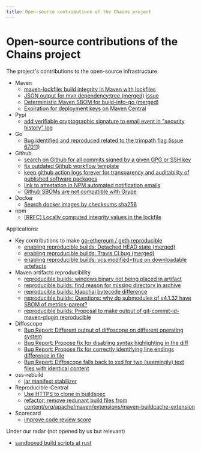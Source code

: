 ```yaml
---
title: Open-source contributions of the Chains project
---
```


# Open-source contributions of the Chains project

The project's contributions to the open-source infrastructure.

* Maven
  * [maven-lockfile: build integrity in Maven with lockfiles](https://github.com/chains-project/maven-lockfile/)
  * [JSON output for mvn dependency:tree (merged)](https://github.com/apache/maven-dependency-plugin/pull/391) [issue](https://issues.apache.org/jira/browse/MDEP-799) 
  * [Deterministic Maven SBOM for build-info-go (merged)](https://github.com/jfrog/build-info-go/pull/258)
  * [Expiration for deployment keys on Maven Central](https://community.sonatype.com/t/add-support-for-expiration-for-access-tokens-in-nexus/12501)
* Pypi
  * [add verifiable cryptographic signature to email event in "security history" log](https://github.com/pypi/warehouse/issues/15974)
* Go
  * [Bug identified and reproduced related to the trimpath flag (issue 67011)](https://github.com/golang/go/issues/67011)
* Github
  * [search on Github for all commits signed by a given GPG or SSH key](https://github.com/orgs/community/discussions/112411)
  * [fix outdated Github workflow template](https://github.com/actions/starter-workflows/pull/2347)
  * [keep github action logs forever for transparency and auditability of published software packages](https://github.com/orgs/community/discussions/123969)
  * [link to attestation in NPM automated notification emails](https://github.com/orgs/community/discussions/122114)
  * [Github SBOMs are not compatible with Grype](https://github.com/orgs/community/discussions/131104)   
* Docker
  * [Search docker images by checksums sha256](https://github.com/docker/roadmap/issues/663)
* npm
  * [[RRFC] Locally computed integrity values in the lockfile](https://github.com/npm/rfcs/issues/757)

Applications:
* Key contributions to make [go-ethereum / geth reproducible](https://github.com/ethereum/go-ethereum/issues/28987)
  * [enabling reproducible builds: Detached HEAD state (merged)](https://github.com/ethereum/go-ethereum/pull/30320)
  * [enabling reproducible builds: Travis CI bug (merged)](https://github.com/ethereum/go-ethereum/pull/30319)
  * [enabling reproducible builds: vcs.modified=true on downloadable artefacts](https://github.com/ethereum/go-ethereum/issues/30324)
* Maven artifacts reproducibility
  * [reproducible builds: windows binary not being placed in artifact](https://lists.apache.org/thread/pqy75vx3zsd2qkq822qz8gb1ycss5f8d)
  * [reproducible builds: find reason for missing directory in archive](https://github.com/apache/paimon/issues/5002)
  * [reproducible builds: ldapchai bytecode difference](https://github.com/ldapchai/ldapchai/issues/32)
  * [reproducible builds: Questions: why do submodules of v4.1.32 have SBOM of metrics-parent?](https://github.com/dropwizard/metrics/discussions/4703)
  * [reproducible builds: Proposal to make output of git-commit-id-maven-plugin reproducible](https://github.com/git-commit-id/git-commit-id-maven-plugin/issues/825)
* Diffoscope
  * [Bug Report: Different output of diffoscope on different operating system](https://lists.reproducible-builds.org/pipermail/diffoscope/2024-August/002788.html)
  * [Bug Report: Propose fix for disabling syntax highlighting in the diff](https://lists.reproducible-builds.org/pipermail/diffoscope/2024-August/002783.html)
  * [Bug Report: Propose fix for correctly identifying line endings difference in file](https://lists.reproducible-builds.org/pipermail/diffoscope/2025-January/002811.html)
  * [Bug Report: Diffoscope falls back to xxd for two (seemingly) text files with identical content](https://lists.reproducible-builds.org/pipermail/diffoscope/2025-February/002822.html)
* oss-rebuild
   * [jar manifest stabilizer](https://github.com/google/oss-rebuild/pull/339)
* Reproducible-Central
  * [Use HTTPS to clone in buildspec](https://github.com/jvm-repo-rebuild/reproducible-central/pull/768)
  * [refactor: remove redunant build files from content/org/apache/maven/extensions/maven-buildcache-extension](https://github.com/jvm-repo-rebuild/reproducible-central/pull/1561)
* Scorecard
  * [improve code review score](https://github.com/ossf/scorecard/issues/4500)

Under our radar (not opened by us but relevant)
* [sandboxed build scripts at rust](https://github.com/rust-lang/rust-project-goals/issues/108)
